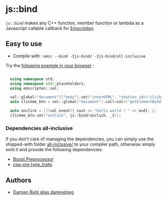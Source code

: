 # js::bind
`js::bind` makes any C++ function, member function or lambda as a Javascript callable callback for [Emscripten](http:://www.emscripten.org/).

## Easy to use

* Compile with : `emcc --bind -Ijs-bind/ -Ijs-bind/all-inclusive`

Try the [following example in your browser](https://daminetreg.github.io/js-bind/test/build/example.html) : 

```cpp

  using namespace std;
  using namespace std::placeholders;
  using emscripten::val;

  val::global("document")["body"].set("innerHTML", "<button id=\"clickme_btn\">Click me</button>");
  auto clickme_btn = val::global("document").call<val>("getElementById", string("clickme_btn"));

  auto onclick = [](val event){ cout << "hello world ! " << endl; };
  clickme_btn.set("onclick", js::bind(onclick, _1));
```

### Dependencies all-inclusive
If you don't care of managing the dependencies, you can simply use the shipped-with folder [all-inclusive/](all-inclusive/) to your compiler path, otherwise simply omit it and provide the following dependencies:

- [Boost.Preprocessor](https://github.com/boostorg/preprocessor/)
- [cpp-pre type_traits](https://github.com/cpp-pre/type_traits) 

## Authors

 * [Damien Buhl alias daminetreg](mailto:damien.buhl@lecbna.org)
